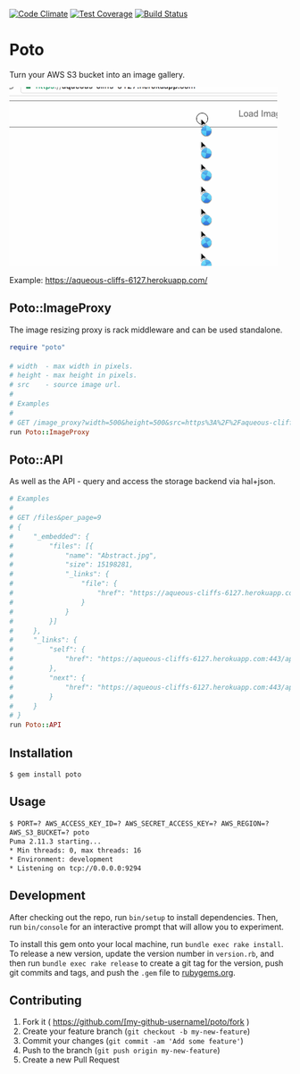 [![Code Climate](https://codeclimate.com/github/jamesmoriarty/poto/badges/gpa.svg)](https://codeclimate.com/github/jamesmoriarty/poto) [![Test Coverage](https://codeclimate.com/github/jamesmoriarty/poto/badges/coverage.svg)](https://codeclimate.com/github/jamesmoriarty/poto/coverage) [![Build Status](https://travis-ci.org/jamesmoriarty/poto.svg?branch=master)](https://travis-ci.org/jamesmoriarty/poto)

# Poto

Turn your AWS S3 bucket into an image gallery.

![Demo GIF](/doc/Demo.gif "Demo GIF")

Example: https://aqueous-cliffs-6127.herokuapp.com/

## Poto::ImageProxy

The image resizing proxy is rack middleware and can be used standalone.

```ruby
require "poto"

# width  - max width in pixels.
# height - max height in pixels.
# src    - source image url.
#
# Examples
#
# GET /image_proxy?width=500&height=500&src=https%3A%2F%2Faqueous-cliffs-6127.herokuapp.com%3A443%2Fapi%2Ffiles%2FRGVhdGggVmFsbGV5LmpwZw%3D%3D%250A
run Poto::ImageProxy
```

## Poto::API

As well as the API - query and access the storage backend via hal+json.

```ruby
# Examples
#
# GET /files&per_page=9
# {
#     "_embedded": {
#         "files": [{
#             "name": "Abstract.jpg",
#             "size": 15198281,
#             "_links": {
#                 "file": {
#                     "href": "https://aqueous-cliffs-6127.herokuapp.com:443/api/files/QWJzdHJhY3QuanBn%0A"
#                 }
#             }
#         }]
#     },
#     "_links": {
#         "self": {
#             "href": "https://aqueous-cliffs-6127.herokuapp.com:443/api/files?page="
#         },
#         "next": {
#             "href": "https://aqueous-cliffs-6127.herokuapp.com:443/api/files?page=Death+Valley.jpg&per_page=9"
#         }
#     }
# }
run Poto::API
```

## Installation

    $ gem install poto

## Usage

    $ PORT=? AWS_ACCESS_KEY_ID=? AWS_SECRET_ACCESS_KEY=? AWS_REGION=? AWS_S3_BUCKET=? poto
    Puma 2.11.3 starting...
    * Min threads: 0, max threads: 16
    * Environment: development
    * Listening on tcp://0.0.0.0:9294

## Development

After checking out the repo, run `bin/setup` to install dependencies. Then, run `bin/console` for an interactive prompt that will allow you to experiment.

To install this gem onto your local machine, run `bundle exec rake install`. To release a new version, update the version number in `version.rb`, and then run `bundle exec rake release` to create a git tag for the version, push git commits and tags, and push the `.gem` file to [rubygems.org](https://rubygems.org).

## Contributing

1. Fork it ( https://github.com/[my-github-username]/poto/fork )
2. Create your feature branch (`git checkout -b my-new-feature`)
3. Commit your changes (`git commit -am 'Add some feature'`)
4. Push to the branch (`git push origin my-new-feature`)
5. Create a new Pull Request

